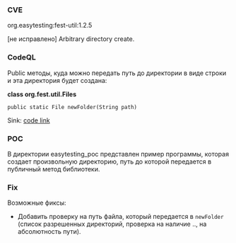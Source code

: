 ### CVE

org.easytesting:fest-util:1.2.5

[не исправлено] Arbitrary directory create.

### CodeQL
Public методы, куда можно передать путь до директории в виде строки и эта директория будет создана:

**class org.fest.util.Files**

```public static File newFolder(String path)```


Sink:
[code link](https://github.com/alexruiz/fest-util/blob/master/src/main/java/org/fest/util/Files.java#L178)

### POC

В директории easytesting_poc представлен пример программы, которая создает произвольную директорию, путь до которой передается в публичный метод библиотеки.


### Fix
Возможные фиксы:
- Добавить проверку на путь файла, который передается в ```newFolder``` (список разрешенных директорий, проверка на наличие .., на абсолютность пути).

